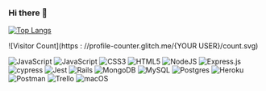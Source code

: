 ### Hi there 👋

<!--
**Vanboylan/Vanboylan** is a ✨ _special_ ✨ repository because its `README.md` (this file) appears on your GitHub profile.



Here are some ideas to get you started:

- 🔭 I’m currently working on changing my career into full stack software development
- 🌱 I’m currently learning the nuances of Javascript
- 👯 I’m looking to collaborate on fun short-term projects
- 🤔 I’m looking for help with ...
- 💬 Ask me about music if you want your ear chewed off
- 📫 How to reach me: here, Instagram: @jlboylan, or by email jason.l.boylan@gmail.com
- 😄 Pronouns: he/him
- ⚡ Fun fact: I'm a former European Ju-Jitsu champion, I've supported Toploader and I've played at Ronnie Scott's... and all I got was this lousy Github profile
-->

[![Top Langs](https://github-readme-stats.vercel.app/api/top-langs/?username=anuraghazra)](https://github.com/anuraghazra/github-readme-stats)


![Visitor Count](https : //profile-counter.glitch.me/{YOUR USER}/count.svg)


![JavaScript](https://img.shields.io/badge/javascript-%23323330.svg?style=for-the-badge&logo=javascript&logoColor=%23F7DF1E)
![JavaScript](https://img.shields.io/badge/javascript-%23323330.svg?style=for-the-badge&logo=javascript&logoColor=%23F7DF1E)
![CSS3](https://img.shields.io/badge/css3-%231572B6.svg?style=for-the-badge&logo=css3&logoColor=white)
![HTML5](https://img.shields.io/badge/html5-%23E34F26.svg?style=for-the-badge&logo=html5&logoColor=white)
![NodeJS](https://img.shields.io/badge/node.js-6DA55F?style=for-the-badge&logo=node.js&logoColor=white)
![Express.js](https://img.shields.io/badge/express.js-%23404d59.svg?style=for-the-badge&logo=express&logoColor=%2361DAFB)
![cypress](https://img.shields.io/badge/-cypress-%23E5E5E5?style=for-the-badge&logo=cypress&logoColor=058a5e)
![Jest](https://img.shields.io/badge/-jest-%23C21325?style=for-the-badge&logo=jest&logoColor=white)
  	![Rails](https://img.shields.io/badge/rails-%23CC0000.svg?style=for-the-badge&logo=ruby-on-rails&logoColor=white)
    	![MongoDB](https://img.shields.io/badge/MongoDB-%234ea94b.svg?style=for-the-badge&logo=mongodb&logoColor=white)
      ![MySQL](https://img.shields.io/badge/mysql-%2300f.svg?style=for-the-badge&logo=mysql&logoColor=white)
      ![Postgres](https://img.shields.io/badge/postgres-%23316192.svg?style=for-the-badge&logo=postgresql&logoColor=white)
      ![Heroku](https://img.shields.io/badge/heroku-%23430098.svg?style=for-the-badge&logo=heroku&logoColor=white)
      ![Postman](https://img.shields.io/badge/Postman-FF6C37?style=for-the-badge&logo=postman&logoColor=white)
      ![Trello](https://img.shields.io/badge/Trello-%23026AA7.svg?style=for-the-badge&logo=Trello&logoColor=white)
      ![macOS](https://img.shields.io/badge/mac%20os-000000?style=for-the-badge&logo=macos&logoColor=F0F0F0)
